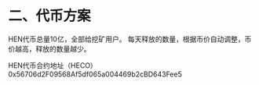 # 二、代币方案

HEN代币总量10亿，全部给挖矿用户。 每天释放的数量，根据币价自动调整，币价越高，释放的数量越少。 

HEN代币合约地址（HECO） 0x56706d2F09568Af5df065a004469b2cBD643Fee5



